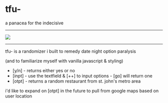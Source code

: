 # tfu-

a panacea for the indecisive

---

<img src="https://i.ibb.co/kDbh0S5/Screenshot-73.png">

---

tfu- is a randomizer i built to remedy date night option paralysis

(and to familiarize myself with vanilla javascript & styling) 

<ul>
<li>[y/n] - returns either yes or no</li>
<li>[inpt] - use the textfield & [++] to input options - [go] will return one</li>
<li>[otpt] - returns a random restaurant from st. john's metro area</li>
</ul>

i'd like to expand on [otpt] in the future to pull from google maps based on user location


